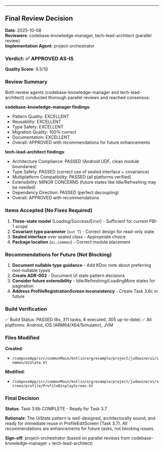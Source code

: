 
---

## Final Review Decision

**Date**: 2025-10-08  
**Reviewers**: codebase-knowledge-manager, tech-lead-architect (parallel review)  
**Implementation Agent**: project-orchestrator

### Verdict: ✅ APPROVED AS-IS

**Quality Score**: 9.5/10

### Review Summary

Both review agents (codebase-knowledge-manager and tech-lead-architect) conducted thorough parallel reviews and reached consensus:

**codebase-knowledge-manager findings**:
- Pattern Quality: EXCELLENT
- Reusability: EXCELLENT  
- Type Safety: EXCELLENT
- Migration Quality: 100% correct
- Documentation: EXCELLENT
- Overall: APPROVED with recommendations for future enhancements

**tech-lead-architect findings**:
- Architecture Compliance: PASSED (Android UDF, clean module boundaries)
- Type Safety: PASSED (correct use of sealed interface + covariance)
- Multiplatform Compatibility: PASSED (all platforms verified)
- Extensibility: MINOR CONCERNS (future states like Idle/Refreshing may be needed)
- Dependency Direction: PASSED (perfect decoupling)
- Overall: APPROVED with recommendations

### Items Accepted (No Fixes Required)

1. **Three-state model** (Loading/Success/Error) - Sufficient for current PBI-1 scope
2. **Covariant type parameter** (`out T`) - Correct design for read-only state
3. **Sealed interface** over sealed class - Appropriate choice
4. **Package location** (`ui.common`) - Correct module placement

### Recommendations for Future (Not Blocking)

1. **Document nullable type guidance** - Add KDoc note about preferring non-nullable types
2. **Create ADR-002** - Document UI state pattern decisions
3. **Consider future extensibility** - Idle/Refreshing/LoadingMore states for pagination
4. **Address ProfileRegistrationScreen inconsistency** - Create Task 3.6c in future

### Build Verification

✅ Build Status: PASSED (6s, 311 tasks, 6 executed, 305 up-to-date)
✅ All platforms: Android, iOS (ARM64/X64/Simulator), JVM

### Files Modified

**Created**:
- `/composeApp/src/commonMain/kotlin/org/example/project/judowine/ui/common/UiState.kt`

**Modified**:
- `/composeApp/src/commonMain/kotlin/org/example/project/judowine/ui/screen/profile/ProfileDisplayScreen.kt`

### Final Decision

**Status**: Task 3.6b COMPLETE - Ready for Task 3.7

**Rationale**: The UiState<T> pattern is well-designed, architecturally sound, and ready for immediate reuse in ProfileEditScreen (Task 3.7). All recommendations are enhancements for future tasks, not blocking issues.

**Sign-off**: project-orchestrator (based on parallel reviews from codebase-knowledge-manager + tech-lead-architect)

